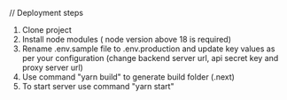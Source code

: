 // Deployment steps

1. Clone project
2. Install node modules ( node version above 18 is required)
3. Rename .env.sample file to .env.production and update key values as per your configuration (change backend server url, api secret key and proxy server url)
4. Use command "yarn build" to generate build folder (.next)
5. To start server use command "yarn start"
